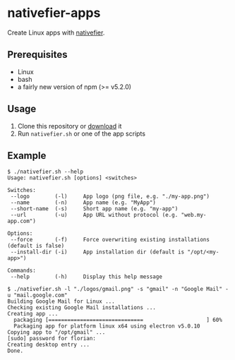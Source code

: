 # nativefier-apps

Create Linux apps with [nativefier](https://www.npmjs.com/package/nativefier).

## Prerequisites

- Linux
- bash
- a fairly new version of npm (>= v5.2.0)

## Usage

1. Clone this repository or [download](https://github.com/ffflorian/nativefier-apps/archive/main.zip) it
2. Run `nativefier.sh` or one of the app scripts


## Example

```
$ ./nativefier.sh --help
Usage: nativefier.sh [options] <switches>

Switches:
 --logo        (-l)     App logo (png file, e.g. "./my-app.png")
 --name        (-n)     App name (e.g. "MyApp")
 --short-name  (-s)     Short app name (e.g. "my-app")
 --url         (-u)     App URL without protocol (e.g. "web.my-app.com")

Options:
 --force       (-f)     Force overwriting existing installations (default is false)
 --install-dir (-i)     App installation dir (default is "/opt/<my-app>")

Commands:
 --help        (-h)     Display this help message

$ ./nativefier.sh -l "./logos/gmail.png" -s "gmail" -n "Google Mail" -u "mail.google.com"
Building Google Mail for Linux ...
Checking existing Google Mail installations ...
Creating app ...
  packaging [==============================                    ] 60%
  Packaging app for platform linux x64 using electron v5.0.10
Copying app to "/opt/gmail" ...
[sudo] password for florian:
Creating desktop entry ...
Done.
```
